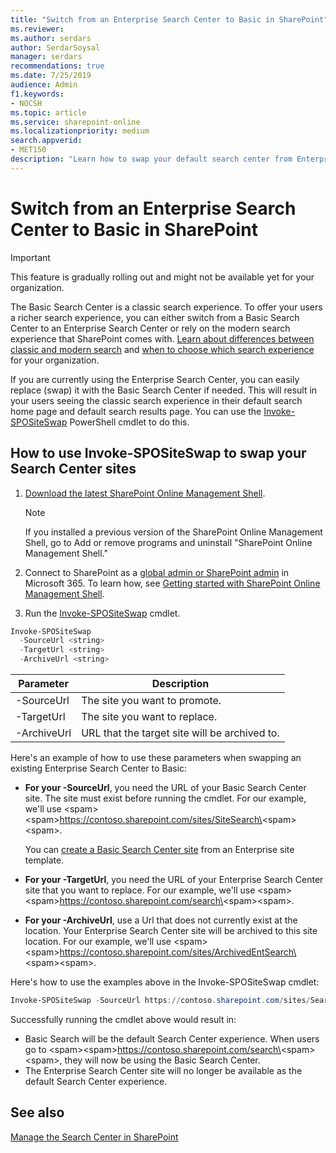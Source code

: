 ```yaml
---
title: "Switch from an Enterprise Search Center to Basic in SharePoint"
ms.reviewer: 
ms.author: serdars
author: SerdarSoysal
manager: serdars
recommendations: true
ms.date: 7/25/2019
audience: Admin
f1.keywords:
- NOCSH
ms.topic: article
ms.service: sharepoint-online
ms.localizationpriority: medium
search.appverid:
- MET150
description: "Learn how to swap your default search center from Enterprise back to Basic."
---
```


# Switch from an Enterprise Search Center to Basic in SharePoint

>[!Important]
>This feature is gradually rolling out and might not be available yet for your organization.


The Basic Search Center is a classic search experience. To offer your users a richer search experience, you can either switch from a Basic Search Center to an Enterprise Search Center or rely on the modern search experience that SharePoint comes with. [Learn about differences between classic and modern search](./differences-classic-modern-search.md) and [when to choose which search experience](./get-started-with-modern-search-experience.md) for your organization.

If you are currently using the Enterprise Search Center, you can easily replace (swap) it with the Basic Search Center if needed.  This will result in your users seeing the classic search experience in their default search home page and default search results page.  You can use the [Invoke-SPOSiteSwap](/powershell/module/sharepoint-online/invoke-spositeswap) PowerShell cmdlet to do this.

## How to use Invoke-SPOSiteSwap to swap your Search Center sites

1. [Download the latest SharePoint Online Management Shell](https://go.microsoft.com/fwlink/p/?LinkId=255251).

    > [!NOTE]
    > If you installed a previous version of the SharePoint Online Management Shell, go to Add or remove programs and uninstall "SharePoint Online Management Shell." 

2. Connect to SharePoint as a [global admin or SharePoint admin](./sharepoint-admin-role.md) in Microsoft 365. To learn how, see [Getting started with SharePoint Online Management Shell](/powershell/sharepoint/sharepoint-online/connect-sharepoint-online).

3. Run the [Invoke-SPOSiteSwap](/powershell/module/sharepoint-online/invoke-spositeswap) cmdlet.

```PowerShell  
Invoke-SPOSiteSwap  
  -SourceUrl <string>
  -TargetUrl <string>
  -ArchiveUrl <string>
```

| Parameter   | Description                                   |
|-------------|-----------------------------------------------|
| -SourceUrl  | The site you want to promote.                 |
| -TargetUrl  | The site you want to replace.                 |
| -ArchiveUrl | URL that the target site will be archived to. |

  
Here's an example of how to use these parameters when swapping an existing Enterprise Search Center to Basic:

- **For your -SourceUrl**, you need the URL of your Basic Search Center site. The site must exist before running the cmdlet. For our example, we'll use \<spam\>\<spam\>https://contoso.sharepoint.com/sites/SiteSearch\<spam\>\<spam\>.

    You can [create a Basic Search Center site](https://support.office.com/article/449eccec-ff99-4cf3-b62e-dcfee37e8da4) from an Enterprise site template.
- **For your -TargetUrl**, you need the URL of your Enterprise Search Center site that you want to replace. For our example, we'll use \<spam\>\<spam\>https://contoso.sharepoint.com/search\<spam\>\<spam\>.
- **For your -ArchiveUrl**, use a Url that does not currently exist at the location. Your Enterprise Search Center site will be archived to this site location. For our example, we'll use \<spam\>\<spam\>https://contoso.sharepoint.com/sites/ArchivedEntSearch\<spam\>\<spam\>. 

Here's how to use the examples above in the Invoke-SPOSiteSwap cmdlet:

```PowerShell  
Invoke-SPOSiteSwap -SourceUrl https://contoso.sharepoint.com/sites/SearchSite -TargetUrl https://contoso.sharepoint.com/search -ArchiveUrl https://contoso.sharepoint.com/sites/ArchivedEntSearch
```

Successfully running the cmdlet above would result in:
- Basic Search will be the default Search Center experience. When users go to \<spam\>\<spam\>https://contoso.sharepoint.com/search\<spam\>\<spam\>, they will now be using the Basic Search Center.
- The Enterprise Search Center site will no longer be available as the default Search Center experience.


    
## See also
<a name="__toc347912381"> </a>

[Manage the Search Center in SharePoint](manage-search-center.md)